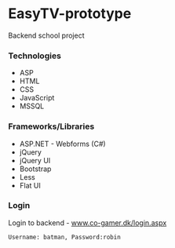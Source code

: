 EasyTV-prototype
================
Backend school project

### Technologies
- ASP
- HTML
- CSS
- JavaScript
- MSSQL
 
### Frameworks/Libraries
- ASP.NET - Webforms (C#)
- jQuery
- jQuery UI
- Bootstrap
- Less
- Flat UI

### Login
Login to backend - www.co-gamer.dk/login.aspx

```
Username: batman, Password:robin
```
